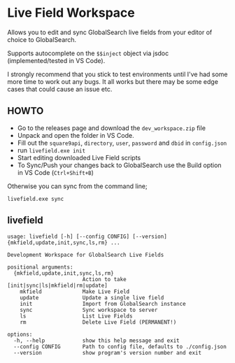 # Live Field Workspace

Allows you to edit and sync GlobalSearch live fields from your editor of choice to GlobalSearch. 

Supports autocomplete on the `$$inject` object via jsdoc (implemented/tested in VS Code).

I strongly recommend that you stick to test environments until I've had some more time to work out any bugs. It all works but there may be some edge cases that could cause an issue etc.

## HOWTO
* Go to the releases page and download the `dev_workspace.zip` file
* Unpack and open the folder in VS Code.
* Fill out the `square9api`, `directory`, `user`, `password` and `dbid` in `config.json`
* run `livefield.exe init`
* Start editing downloaded Live Field scripts
* To Sync/Push your changes back to GlobalSearch use the Build option in VS Code (`Ctrl+Shift+B`)

Otherwise you can sync from the command line;
```
livefield.exe sync
```

## livefield
```
usage: livefield [-h] [--config CONFIG] [--version] {mkfield,update,init,sync,ls,rm} ...

Development Workspace for GlobalSearch Live Fields

positional arguments:
  {mkfield,update,init,sync,ls,rm}
                        Action to take [init|sync|ls|mkfield|rm|update]
    mkfield             Make Live Field
    update              Update a single live field
    init                Import from GlobalSearch instance
    sync                Sync workspace to server
    ls                  List Live Fields
    rm                  Delete Live Field (PERMANENT!)

options:
  -h, --help            show this help message and exit
  --config CONFIG       Path to config file, defaults to ./config.json
  --version             show program's version number and exit
```